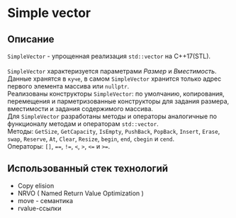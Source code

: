 # Simple vector

## Описание

`SimpleVector` - упрощенная реализация `std::vector` на C++17(STL).<br><br>
`SimpleVector` характеризуется параметрами *Размер* и *Вместимость*. Данные хранятся в `куче`, в самом `SimpleVector` хранится только адрес первого элемента массива или `nullptr`.<br>
 Реализованы конструкторы `SimpleVector`: по умолчанию, копирования, перемещения и парметризованные конструкторы для задания размера, вместимости и задания содержимого массива.<br>
 Для `SimpleVector` разработаны методы и операторы аналогичные по функционалу методам и операторам `std::vector`.<br>
 Методы: `GetSize`, `GetCapacity`, `IsEmpty`, `PushBack`, `PopBack`, `Insert`, `Erase`, `swap`, `Reserve`, `At`, `Clear`, `Resize`, `begin`, `end`, `cbegin` и `cend`.<br>
 Операторы: `[]`, `==`, `!=`, `<`, `>`, `<=` и `>=`.

## Использованный стек технологий
  - Copy elision
  - NRVO ( Named Return Value Optimization )
  - move - семантика
  - rvalue-ссылки
